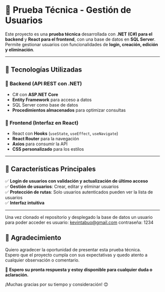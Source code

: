 # 🚀 Prueba Técnica - Gestión de Usuarios

Este proyecto es una **prueba técnica** desarrollada con **.NET (C#) para el backend** y **React para el frontend**, con una base de datos en **SQL Server**.  
Permite gestionar usuarios con funcionalidades de **login, creación, edición y eliminación**.

---

## 📌 Tecnologías Utilizadas
### 🔹 **Backend** (API REST con .NET)
- C# con **ASP.NET Core**
- **Entity Framework** para acceso a datos
- SQL Server como base de datos
- **Procedimientos almacenados** para optimizar consultas

### 🔹 **Frontend** (Interfaz en React)
- React con **Hooks** (`useState`, `useEffect`, `useNavigate`)
- **React Router** para la navegación
- **Axios** para consumir la API
- **CSS personalizado** para los estilos

---

## 📌 Características Principales
✅ **Login de usuarios con validación y actualización de último acceso**  
✅ **Gestión de usuarios**: Crear, editar y eliminar usuarios  
✅ **Protección de rutas**: Solo usuarios autenticados pueden ver la lista de usuarios  
✅ **Interfaz intuitiva**  

---

Una vez clonado el repositorio y desplegado la base de datos un usuario para poder acceder es
usuario: kevintabuo@gmail.com
contraseña: 1234

## 🎯 Agradecimiento

Quiero agradecer la oportunidad de presentar esta prueba técnica.  
Espero que el proyecto cumpla con sus expectativas y quedo atento a cualquier observación o comentario.  

📌 **Espero su pronta respuesta y estoy disponible para cualquier duda o aclaración.**  

¡Muchas gracias por su tiempo y consideración! 😊


